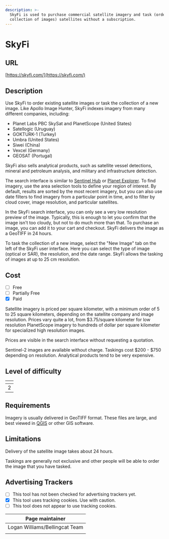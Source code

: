 ```yaml
---
description: >-
  SkyFi is used to purchase commercial satellite imagery and task (order the
  collection of images) satellites without a subscription.
---
```


# SkyFi

## URL

[https://skyfi.com/](https://skyfi.com/)

## Description

Use SkyFi to order existing satellite images or task the collection of a new image. Like Apollo Image Hunter, SkyFi indexes imagery from many different companies, including:

* Planet Labs PBC SkySat and PlanetScope (United States)
* Satellogic (Uruguay)
* GOKTURK-1 (Turkey)
* Umbra (United States)
* Siwei (China)
* Vexcel (Germany)
* GEOSAT (Portugal)

SkyFi also sells analytical products, such as satellite vessel detections, mineral and petroleum analysis, and military and infrastructure detection.

The search interface is similar to [Sentinel Hub](https://bellingcat.gitbook.io/toolkit/more/all-tools/sentinal-hub-playground) or [Planet Explorer](https://bellingcat.gitbook.io/toolkit/more/all-tools/planet-labs). To find imagery, use the area selection tools to define your region of interest. By default, results are sorted by the most recent imagery, but you can also use date filters to find imagery from a particular point in time, and to filter by cloud cover, image resolution, and particular satellites.

In the SkyFi search interface, you can only see a very low resolution preview of the image. Typically, this is enough to let you confirm that the image isn't too cloudy, but not to do much more than that. To purchase an image, you can add it to your cart and checkout. SkyFi delivers the image as a GeoTIFF in 24 hours.

To task the collection of a new image, select the "New Image" tab on the left of the SkyFi user interface. Here you can select the type of image (optical or SAR), the resolution, and the date range. SkyFi allows the tasking of images at up to 25 cm resolution.

## Cost

* [ ] Free
* [ ] Partially Free
* [x] Paid

Satellite imagery is priced per square kilometer, with a minimum order of 5 to 25 square kilometers, depending on the satellite company and image resolution. Prices vary quite a lot, from $3.75/square kilometer for low resolution PlanetScope imagery to hundreds of dollar per square kilometer for specialized high resolution images.

Prices are visible in the search interface without requesting a quotation.

Sentinel-2 images are available without charge. Taskings cost $200 - $750 depending on resolution. Analytical products tend to be very expensive.

## Level of difficulty

<table><thead><tr><th data-type="rating" data-max="5"></th></tr></thead><tbody><tr><td>2</td></tr></tbody></table>

## Requirements

Imagery is usually delivered in GeoTIFF format. These files are large, and best viewed in [QGIS](https://bellingcat.gitbook.io/toolkit/more/all-tools/qgis) or other GIS software.

## Limitations

Delivery of the satellite image takes about 24 hours.

Taskings are generally not exclusive and other people will be able to order the image that you have tasked.

## Advertising Trackers

* [ ] This tool has not been checked for advertising trackers yet.
* [x] This tool uses tracking cookies. Use with caution.
* [ ] This tool does not appear to use tracking cookies.

| Page maintainer                |
| ------------------------------ |
| Logan Williams/Bellingcat Team |
|                                |
